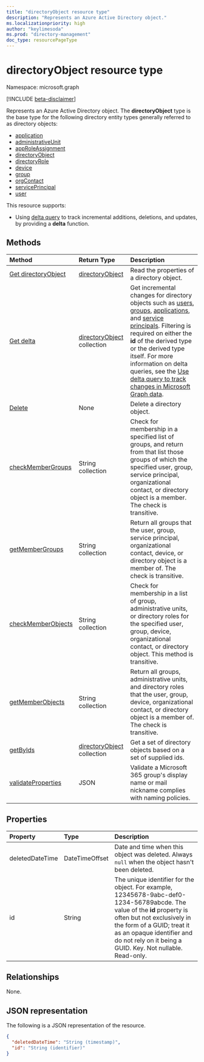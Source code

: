 ```yaml
---
title: "directoryObject resource type"
description: "Represents an Azure Active Directory object."
ms.localizationpriority: high
author: "keylimesoda"
ms.prod: "directory-management"
doc_type: resourcePageType
---
```


# directoryObject resource type

Namespace: microsoft.graph

[!INCLUDE [beta-disclaimer](../../includes/beta-disclaimer.md)]

Represents an Azure Active Directory object. The **directoryObject** type is the base type for the following directory entity types generally referred to as directory objects:

+ [application](application.md)
+ [administrativeUnit](administrativeunit.md)
+ [appRoleAssignment](approleassignment.md)
+ [directoryObject](directoryobject.md)
+ [directoryRole](directoryrole.md)
+ [device](device.md)
+ [group](group.md)
+ [orgContact](orgcontact.md)
+ [servicePrincipal](serviceprincipal.md)
+ [user](user.md)

This resource supports:

- Using [delta query](/graph/delta-query-overview) to track incremental additions, deletions, and updates, by providing a **delta** function.

## Methods

| Method       | Return Type  |Description|
|:---------------|:--------|:----------|
|[Get directoryObject](../api/directoryobject-get.md) | [directoryObject](directoryobject.md) |Read the properties  of a directory object.|
|[Get delta](../api/directoryobject-delta.md)|[directoryObject](directoryObject.md) collection| Get incremental changes for directory objects such as [users](../api/user-delta.md), [groups](../api/group-delta.md), [applications](../api/application-delta.md), and [service principals](../api/serviceprincipal-delta.md). Filtering is required on either the **id** of the derived type or the derived type itself. For more information on delta queries, see the [Use delta query to track changes in Microsoft Graph data](/graph/delta-query-overview).|
|[Delete](../api/directoryobject-delete.md) | None |Delete a directory object. |
|[checkMemberGroups](../api/directoryobject-checkmembergroups.md)|String collection|Check for membership in a specified list of groups, and return from that list those groups of which the specified user, group, service principal, organizational contact, or directory object is a member. The check is transitive.|
|[getMemberGroups](../api/directoryobject-getmembergroups.md)|String collection|Return all groups that the user, group, service principal, organizational contact, device, or directory object is a member of. The check is transitive.|
|[checkMemberObjects](../api/directoryobject-checkmemberobjects.md)|String collection|Check for membership in a list of group, administrative units, or directory roles for the specified user, group, device, organizational contact, or directory object. This method is transitive.|
|[getMemberObjects](../api/directoryobject-getmemberobjects.md)|String collection| Return all groups, administrative units, and directory roles that the user, group, device, organizational contact, or directory object is a member of. The check is transitive. |
|[getByIds](../api/directoryobject-getbyids.md) | [directoryObject](directoryobject.md) collection | Get a set of directory objects based on a set of supplied ids. |
|[validateProperties](../api/directoryobject-validateproperties.md)|JSON| Validate a Microsoft 365 group's display name or mail nickname complies with naming policies. |

## Properties

| Property   | Type |Description|
|:---------------|:--------|:----------|
|deletedDateTime|DateTimeOffset|Date and time when this object was deleted. Always `null` when the object hasn't been deleted. |
|id|String|The unique identifier for the object. For example, 12345678-9abc-def0-1234-56789abcde. The value of the **id** property is often but not exclusively in the form of a GUID; treat it as an opaque identifier and do not rely on it being a GUID. Key. Not nullable. Read-only.|

## Relationships

None.

## JSON representation

The following is a JSON representation of the resource.

<!-- {
  "blockType": "resource",
  "optionalProperties": [

  ],
  "keyProperty": "id",
  "@odata.type": "microsoft.graph.directoryObject",
  "openType": true
}-->

```json
{
  "deletedDateTime": "String (timestamp)",
  "id": "String (identifier)"
}
```

<!-- uuid: 8fcb5dbc-d5aa-4681-8e31-b001d5168d79
2015-10-25 14:57:30 UTC -->
<!--
{
  "type": "#page.annotation",
  "description": "directoryObject resource",
  "keywords": "",
  "section": "documentation",
  "tocPath": "",
  "suppressions": []
}
-->


